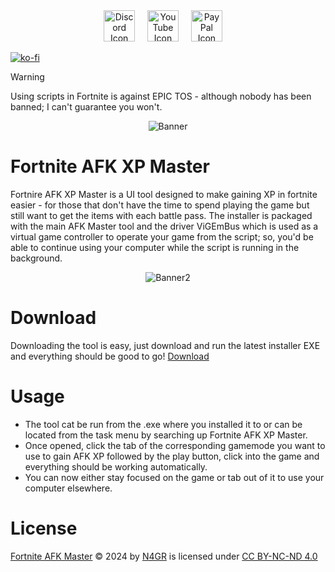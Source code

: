 <div align="center">
  <a href="https://discord.gg/td2rJwcEkT"><img src="https://icons.iconarchive.com/icons/papirus-team/papirus-apps/512/discord-icon.png" height="50" alt="Discord Icon"></a>
  <img width="12"></img>
  <a href="https://www.youtube.com/@N4GR"><img src="https://icons.iconarchive.com/icons/bokehlicia/captiva/128/web-google-youtube-icon.png" height="50" alt="YouTube Icon"></a>
  <img width="12"></img>
  <a href="https://paypal.me/n4gr"><img src="https://upload.wikimedia.org/wikipedia/commons/b/b7/PayPal_Logo_Icon_2014.svg" height="50" alt="PayPal Icon"></a>
  <img width="12"></img>
</div>

[![ko-fi](https://ko-fi.com/img/githubbutton_sm.svg)](https://ko-fi.com/J3J010UMZL)

> [!WARNING]
> Using scripts in Fortnite is against EPIC TOS - although nobody has been banned; I can't guarantee you won't.

<div align = "center"><img src = "https://i.imgur.com/JKMignG.png" alt = "Banner"></div>

# Fortnite AFK XP Master
Fortnire AFK XP Master is a UI tool designed to make gaining XP in fortnite easier - for those that don't have the time to spend playing the game but still want to get the items with each battle pass. The installer is packaged with the main AFK Master tool and the driver ViGEmBus which is used as a virtual game controller to operate your game from the script; so, you'd be able to continue using your computer while the script is running in the background.

<div align = "center"><img src = "https://i.imgur.com/ewjEB3L.png" alt = Banner2></div>

# Download
Downloading the tool is easy, just download and run the latest installer EXE and everything should be good to go! [Download](https://github.com/N4GR/Fortnite-AFK-XP-Master/releases/latest)

# Usage
- The tool cat be run from the .exe where you installed it to or can be located from the task menu by searching up Fortnite AFK XP Master.
- Once opened, click the tab of the corresponding gamemode you want to use to gain AFK XP followed by the play button, click into the game and everything should be working automatically.
- You can now either stay focused on the game or tab out of it to use your computer elsewhere.

# License
[Fortnite AFK Master](https://github.com/N4GR/Fortnite-AFK-XP-Master) © 2024 by [N4GR](https://github.com/N4GR) is licensed under [CC BY-NC-ND 4.0](https://creativecommons.org/licenses/by-nc-nd/4.0)
